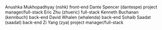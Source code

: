 Anushka Mukhopadhyay (nshk) front-end 
Dante Spencer (dantespe) project manager/full-stack 
Eric Zhu (zhueric) full-stack 
Kenneth Buchanan (kennbuch) back-end 
David Whalen (whalenda) back-end 
Sohaib Saadat (saadat) back-end 
Zi Yang (zya) project manager/full-stack 
